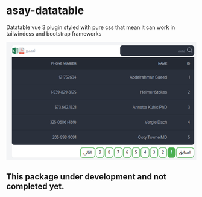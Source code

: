 # asay-datatable

Datatable vue 3 plugin styled with pure css that mean it can work in tailwindcss and bootstrap frameworks

![AsayDataTable](Screenshots/image01.png)

## This package under development and not completed yet.
